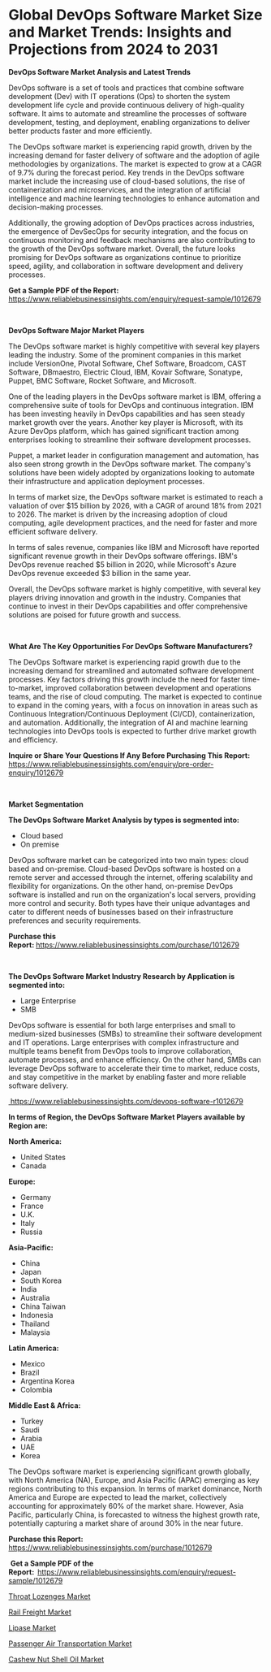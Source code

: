 <p><h1>Global DevOps Software Market Size and Market Trends: Insights and Projections from 2024 to 2031</h1></p><p><strong>DevOps Software Market Analysis and Latest Trends</strong></p>
<p><p>DevOps software is a set of tools and practices that combine software development (Dev) with IT operations (Ops) to shorten the system development life cycle and provide continuous delivery of high-quality software. It aims to automate and streamline the processes of software development, testing, and deployment, enabling organizations to deliver better products faster and more efficiently.</p><p>The DevOps software market is experiencing rapid growth, driven by the increasing demand for faster delivery of software and the adoption of agile methodologies by organizations. The market is expected to grow at a CAGR of 9.7% during the forecast period. Key trends in the DevOps software market include the increasing use of cloud-based solutions, the rise of containerization and microservices, and the integration of artificial intelligence and machine learning technologies to enhance automation and decision-making processes.</p><p>Additionally, the growing adoption of DevOps practices across industries, the emergence of DevSecOps for security integration, and the focus on continuous monitoring and feedback mechanisms are also contributing to the growth of the DevOps software market. Overall, the future looks promising for DevOps software as organizations continue to prioritize speed, agility, and collaboration in software development and delivery processes.</p></p>
<p><strong>Get a Sample PDF of the Report:&nbsp;</strong> <a href="https://www.reliablebusinessinsights.com/enquiry/request-sample/1012679">https://www.reliablebusinessinsights.com/enquiry/request-sample/1012679</a></p>
<p>&nbsp;</p>
<p><strong>DevOps Software Major Market Players</strong></p>
<p><p>The DevOps software market is highly competitive with several key players leading the industry. Some of the prominent companies in this market include VersionOne, Pivotal Software, Chef Software, Broadcom, CAST Software, DBmaestro, Electric Cloud, IBM, Kovair Software, Sonatype, Puppet, BMC Software, Rocket Software, and Microsoft.</p><p>One of the leading players in the DevOps software market is IBM, offering a comprehensive suite of tools for DevOps and continuous integration. IBM has been investing heavily in DevOps capabilities and has seen steady market growth over the years. Another key player is Microsoft, with its Azure DevOps platform, which has gained significant traction among enterprises looking to streamline their software development processes.</p><p>Puppet, a market leader in configuration management and automation, has also seen strong growth in the DevOps software market. The company's solutions have been widely adopted by organizations looking to automate their infrastructure and application deployment processes.</p><p>In terms of market size, the DevOps software market is estimated to reach a valuation of over $15 billion by 2026, with a CAGR of around 18% from 2021 to 2026. The market is driven by the increasing adoption of cloud computing, agile development practices, and the need for faster and more efficient software delivery.</p><p>In terms of sales revenue, companies like IBM and Microsoft have reported significant revenue growth in their DevOps software offerings. IBM's DevOps revenue reached $5 billion in 2020, while Microsoft's Azure DevOps revenue exceeded $3 billion in the same year.</p><p>Overall, the DevOps software market is highly competitive, with several key players driving innovation and growth in the industry. Companies that continue to invest in their DevOps capabilities and offer comprehensive solutions are poised for future growth and success.</p></p>
<p>&nbsp;</p>
<p><strong>What Are The Key Opportunities For DevOps Software Manufacturers?</strong></p>
<p><p>The DevOps Software market is experiencing rapid growth due to the increasing demand for streamlined and automated software development processes. Key factors driving this growth include the need for faster time-to-market, improved collaboration between development and operations teams, and the rise of cloud computing. The market is expected to continue to expand in the coming years, with a focus on innovation in areas such as Continuous Integration/Continuous Deployment (CI/CD), containerization, and automation. Additionally, the integration of AI and machine learning technologies into DevOps tools is expected to further drive market growth and efficiency.</p></p>
<p><strong>Inquire or Share Your Questions If Any Before Purchasing This Report:</strong> <a href="https://www.reliablebusinessinsights.com/enquiry/pre-order-enquiry/1012679">https://www.reliablebusinessinsights.com/enquiry/pre-order-enquiry/1012679</a></p>
<p>&nbsp;</p>
<p><strong>Market Segmentation</strong></p>
<p><strong>The DevOps Software Market Analysis by types is segmented into:</strong></p>
<p><ul><li>Cloud based</li><li>On premise</li></ul></p>
<p><p>DevOps software market can be categorized into two main types: cloud based and on-premise. Cloud-based DevOps software is hosted on a remote server and accessed through the internet, offering scalability and flexibility for organizations. On the other hand, on-premise DevOps software is installed and run on the organization's local servers, providing more control and security. Both types have their unique advantages and cater to different needs of businesses based on their infrastructure preferences and security requirements.</p></p>
<p><strong>Purchase this Report:&nbsp;</strong><a href="https://www.reliablebusinessinsights.com/purchase/1012679">https://www.reliablebusinessinsights.com/purchase/1012679</a></p>
<p>&nbsp;</p>
<p><strong>The DevOps Software Market Industry Research by Application is segmented into:</strong></p>
<p><ul><li>Large Enterprise</li><li>SMB</li></ul></p>
<p><p>DevOps software is essential for both large enterprises and small to medium-sized businesses (SMBs) to streamline their software development and IT operations. Large enterprises with complex infrastructure and multiple teams benefit from DevOps tools to improve collaboration, automate processes, and enhance efficiency. On the other hand, SMBs can leverage DevOps software to accelerate their time to market, reduce costs, and stay competitive in the market by enabling faster and more reliable software delivery.</p></p>
<p><a href="https://www.reliablebusinessinsights.com/devops-software-r1012679">&nbsp;https://www.reliablebusinessinsights.com/devops-software-r1012679</a></p>
<p><strong>In terms of Region, the DevOps Software Market Players available by Region are:</strong></p>
<p>
    <p> <strong> North America: </strong>
        <ul>
            <li>United States</li>
            <li>Canada</li>
        </ul>
        </p> 
    <p> <strong> Europe: </strong>
        <ul>
            <li>Germany</li>
            <li>France</li>
            <li>U.K.</li>
            <li>Italy</li>
            <li>Russia</li>
        </ul>
        </p> 
    <p> <strong> Asia-Pacific: </strong>
        <ul>
            <li>China</li>
            <li>Japan</li>
            <li>South Korea</li>
            <li>India</li>
            <li>Australia</li>
            <li>China Taiwan</li>
            <li>Indonesia</li>
            <li>Thailand</li>
            <li>Malaysia</li>
        </ul>
        </p> 
    <p> <strong> Latin America: </strong>
        <ul>
            <li>Mexico</li>
            <li>Brazil</li>
            <li>Argentina Korea</li>
            <li>Colombia</li>
        </ul>
        </p> 
    <p> <strong> Middle East & Africa: </strong>
        <ul>
            <li>Turkey</li>
            <li>Saudi</li>
            <li>Arabia</li>
            <li>UAE</li>
            <li>Korea</li>
        </ul>
    </p>
    </p>
<p><p>The DevOps software market is experiencing significant growth globally, with North America (NA), Europe, and Asia Pacific (APAC) emerging as key regions contributing to this expansion. In terms of market dominance, North America and Europe are expected to lead the market, collectively accounting for approximately 60% of the market share. However, Asia Pacific, particularly China, is forecasted to witness the highest growth rate, potentially capturing a market share of around 30% in the near future.</p></p>
<p><strong>Purchase this Report: </strong><a href="https://www.reliablebusinessinsights.com/purchase/1012679">https://www.reliablebusinessinsights.com/purchase/1012679</a></p>
<p>&nbsp;<strong>Get a Sample PDF of the Report:&nbsp;&nbsp;</strong><a href="https://www.reliablebusinessinsights.com/enquiry/request-sample/1012679">https://www.reliablebusinessinsights.com/enquiry/request-sample/1012679</a></p>
<p><strong></strong></p>
<p><p><a href="https://medium.com/@caraleeh23/throat-lozenges-market-growth-outlook-from-2024-to-2031-and-it-is-projecting-at-8-2-ee67f48e44f5">Throat Lozenges Market</a></p><p><a href="https://github.com/julian6Skinner/Market-Research-Report-List-1/blob/main/rail-freight-market.md">Rail Freight Market</a></p><p><a href="https://medium.com/@maria.hardacre7345/global-lipase-market-trends-insights-into-growth-opportunities-and-challenges-forecasted-from-69fa0a6f833c">Lipase Market</a></p><p><a href="https://github.com/jakobeblake56/Market-Research-Report-List-1/blob/main/passenger-air-transportation-market.md">Passenger Air Transportation Market</a></p><p><a href="https://medium.com/@anslrtman56756/global-cashew-nut-shell-oil-market-by-product-type-by-application-by-region-and-companies-9708c09f8f21">Cashew Nut Shell Oil Market</a></p></p>